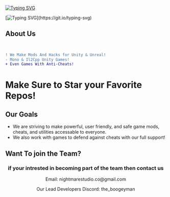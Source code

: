 
<element align="center"> [![Typing SVG](https://readme-typing-svg.herokuapp.com?font=Bebas+Neue&size=50&duration=2500&pause=1000&color=FF0000&center=true&vCenter=true&repeat=false&width=600&height=60&lines=Nightmare+Studio)](https://git.io/typing-svg) </element>

[![Typing SVG](https://readme-typing-svg.herokuapp.com?font=Bebas+Neue&size=35&duration=2500&pause=1000&color=FFAB00&background=00000082&center=true&vCenter=true&repeat=true&width=600&height=59&lines=Game+Hacks+Developers;We+Make+Mods...;Cheats...;And+More!)](https://git.io/typing-svg)


## About Us
```diff

          
! We Make Mods And Hacks for Unity & Unreal!
- Mono & Il2Cpp Unity Games!
+ Even Games With Anti-Cheats!
```



# Make Sure to Star your Favorite Repos!



## Our Goals

- We are striving to make powerful, user friendly, and safe game mods, cheats, and utilities
accessable to everyone.
- We also work with games to defend against cheats with our full support!



## Want To join the Team?
### <h3 align="center"> if your intrested in becoming part of the team then contact us

<p align="center">Email: nightmarestudio.co@gmail.com</h2>
<p align="center">     Our Lead Developers Discord: the_boogeyman </h2>
  
